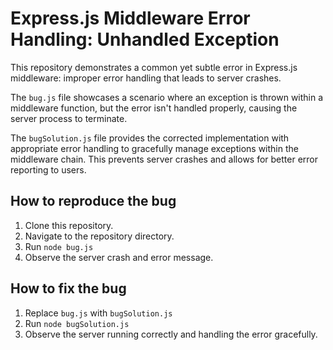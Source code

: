 # Express.js Middleware Error Handling: Unhandled Exception

This repository demonstrates a common yet subtle error in Express.js middleware: improper error handling that leads to server crashes. 

The `bug.js` file showcases a scenario where an exception is thrown within a middleware function, but the error isn't handled properly, causing the server process to terminate.

The `bugSolution.js` file provides the corrected implementation with appropriate error handling to gracefully manage exceptions within the middleware chain.  This prevents server crashes and allows for better error reporting to users.

## How to reproduce the bug

1. Clone this repository.
2. Navigate to the repository directory.
3. Run `node bug.js`
4. Observe the server crash and error message.

## How to fix the bug

1. Replace `bug.js` with `bugSolution.js`
2. Run `node bugSolution.js`
3. Observe the server running correctly and handling the error gracefully.